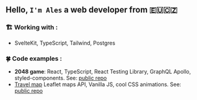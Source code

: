 ## Hello, `I'm Ales` a web developer from 🇪🇺🇨🇿

### 🏗 Working with :

- SvelteKit, TypeScript, Tailwind, Postgres

### 🍀 Code examples :
- **2048 game**: React, TypeScript, React Testing Library, GraphQL Apollo, styled-components. See: [public repo](https://github.com/biscarrosse/2048-demo)
- [Travel map](https://sweet-speculoos-aa9bc9.netlify.app/) Leaflet maps API, Vanilla JS, cool CSS animations. See: [public repo](https://github.com/biscarrosse/travel-map)

